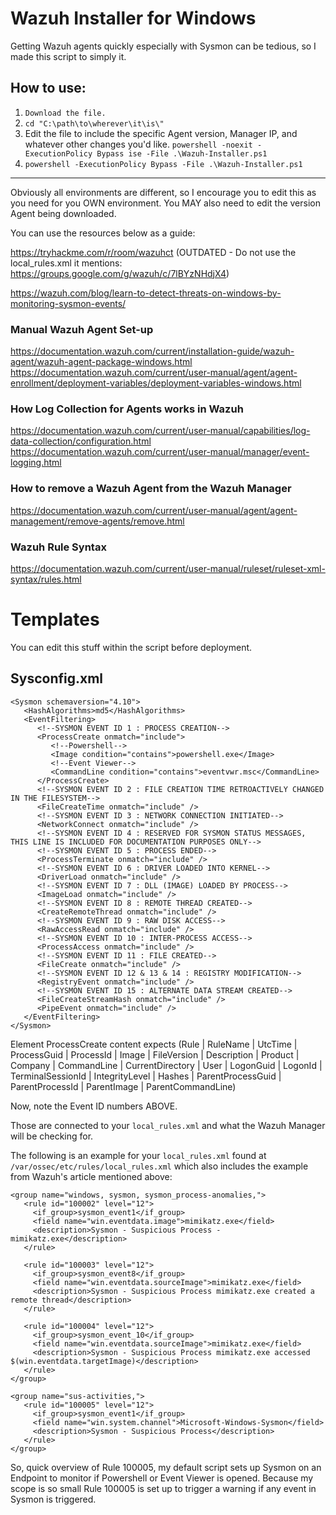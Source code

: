 # Wazuh Installer for Windows

Getting Wazuh agents quickly especially with Sysmon can be tedious, so I made this script to simply it.

## How to use:

1. ```Download the file.```
2. ```cd "C:\path\to\wherever\it\is\"```
3. Edit the file to include the specific Agent version, Manager IP, and whatever other changes you'd like. ```powershell -noexit -ExecutionPolicy Bypass ise -File .\Wazuh-Installer.ps1```
4. ```powershell -ExecutionPolicy Bypass -File .\Wazuh-Installer.ps1```

---

Obviously all environments are different, so I encourage you to edit this as you need for you OWN environment. You MAY also need to edit the version Agent being downloaded.

You can use the resources below as a guide:

https://tryhackme.com/r/room/wazuhct (OUTDATED - Do not use the local_rules.xml it mentions: https://groups.google.com/g/wazuh/c/7lBYzNHdjX4)

https://wazuh.com/blog/learn-to-detect-threats-on-windows-by-monitoring-sysmon-events/

### Manual Wazuh Agent Set-up
https://documentation.wazuh.com/current/installation-guide/wazuh-agent/wazuh-agent-package-windows.html
https://documentation.wazuh.com/current/user-manual/agent/agent-enrollment/deployment-variables/deployment-variables-windows.html

### How Log Collection for Agents works in Wazuh
https://documentation.wazuh.com/current/user-manual/capabilities/log-data-collection/configuration.html
https://documentation.wazuh.com/current/user-manual/manager/event-logging.html

### How to remove a Wazuh Agent from the Wazuh Manager
https://documentation.wazuh.com/current/user-manual/agent/agent-management/remove-agents/remove.html

### Wazuh Rule Syntax
https://documentation.wazuh.com/current/user-manual/ruleset/ruleset-xml-syntax/rules.html

# Templates
You can edit this stuff within the script before deployment.
## Sysconfig.xml
```
<Sysmon schemaversion="4.10">
   <HashAlgorithms>md5</HashAlgorithms>
   <EventFiltering>
      <!--SYSMON EVENT ID 1 : PROCESS CREATION-->
      <ProcessCreate onmatch="include">
         <!--Powershell-->
         <Image condition="contains">powershell.exe</Image>
         <!--Event Viewer-->
         <CommandLine condition="contains">eventvwr.msc</CommandLine>
      </ProcessCreate>
      <!--SYSMON EVENT ID 2 : FILE CREATION TIME RETROACTIVELY CHANGED IN THE FILESYSTEM-->
      <FileCreateTime onmatch="include" />
      <!--SYSMON EVENT ID 3 : NETWORK CONNECTION INITIATED-->
      <NetworkConnect onmatch="include" />
      <!--SYSMON EVENT ID 4 : RESERVED FOR SYSMON STATUS MESSAGES, THIS LINE IS INCLUDED FOR DOCUMENTATION PURPOSES ONLY-->
      <!--SYSMON EVENT ID 5 : PROCESS ENDED-->
      <ProcessTerminate onmatch="include" />
      <!--SYSMON EVENT ID 6 : DRIVER LOADED INTO KERNEL-->
      <DriverLoad onmatch="include" />
      <!--SYSMON EVENT ID 7 : DLL (IMAGE) LOADED BY PROCESS-->
      <ImageLoad onmatch="include" />
      <!--SYSMON EVENT ID 8 : REMOTE THREAD CREATED-->
      <CreateRemoteThread onmatch="include" />
      <!--SYSMON EVENT ID 9 : RAW DISK ACCESS-->
      <RawAccessRead onmatch="include" />
      <!--SYSMON EVENT ID 10 : INTER-PROCESS ACCESS-->
      <ProcessAccess onmatch="include" />
      <!--SYSMON EVENT ID 11 : FILE CREATED-->
      <FileCreate onmatch="include" />
      <!--SYSMON EVENT ID 12 & 13 & 14 : REGISTRY MODIFICATION-->
      <RegistryEvent onmatch="include" />
      <!--SYSMON EVENT ID 15 : ALTERNATE DATA STREAM CREATED-->
      <FileCreateStreamHash onmatch="include" />
      <PipeEvent onmatch="include" />
   </EventFiltering>
</Sysmon>
```

Element ProcessCreate content expects (Rule | RuleName | UtcTime | ProcessGuid | ProcessId | Image | FileVersion | Description | Product | Company | CommandLine | CurrentDirectory | User | LogonGuid | LogonId | TerminalSessionId | IntegrityLevel | Hashes | ParentProcessGuid | ParentProcessId | ParentImage | ParentCommandLine)

Now, note the Event ID numbers ABOVE. 

Those are connected to your ```local_rules.xml``` and what the Wazuh Manager will be checking for. 

The following is an example for your ```local_rules.xml``` found at ```/var/ossec/etc/rules/local_rules.xml``` which also includes the example from Wazuh's article mentioned above:

```
<group name="windows, sysmon, sysmon_process-anomalies,">
   <rule id="100002" level="12">
     <if_group>sysmon_event1</if_group>
     <field name="win.eventdata.image">mimikatz.exe</field>
     <description>Sysmon - Suspicious Process - mimikatz.exe</description>
   </rule>

   <rule id="100003" level="12">
     <if_group>sysmon_event8</if_group>
     <field name="win.eventdata.sourceImage">mimikatz.exe</field>
     <description>Sysmon - Suspicious Process mimikatz.exe created a remote thread</description>
   </rule>

   <rule id="100004" level="12">
     <if_group>sysmon_event_10</if_group>
     <field name="win.eventdata.sourceImage">mimikatz.exe</field>
     <description>Sysmon - Suspicious Process mimikatz.exe accessed $(win.eventdata.targetImage)</description>
   </rule>
</group>

<group name="sus-activities,">
   <rule id="100005" level="12">
     <if_group>sysmon_event1</if_group>
     <field name="win.system.channel">Microsoft-Windows-Sysmon</field>
     <description>Sysmon - Suspicious Process</description>
   </rule>
</group>
```

So, quick overview of Rule 100005, my default script sets up Sysmon on an Endpoint to monitor if Powershell or Event Viewer is opened. Because my scope is so small Rule 100005 is set up to trigger a warning if any event in Sysmon is triggered.
